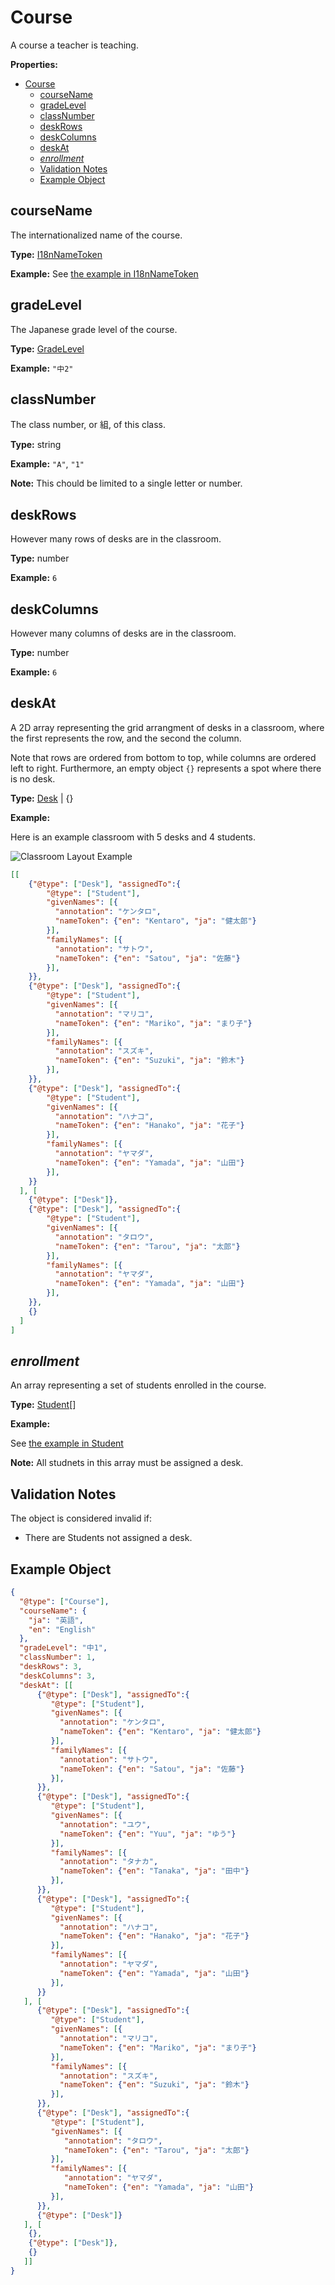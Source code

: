 # Course

A course a teacher is teaching.

**Properties:**

- [Course](#course)
  - [courseName](#coursename)
  - [gradeLevel](#gradelevel)
  - [classNumber](#classnumber)
  - [deskRows](#deskrows)
  - [deskColumns](#deskcolumns)
  - [deskAt](#deskat)
  - [*enrollment*](#enrollment)
  - [Validation Notes](#validation-notes)
  - [Example Object](#example-object)

## courseName

The internationalized name of the course.

**Type:** [I18nNameToken](I18nNameToken.md)

**Example:**
See [the example in I18nNameToken](I18nNameToken.md#example-object)

## gradeLevel

The Japanese grade level of the course.

**Type:** [GradeLevel](../types.md#gradelevel)

**Example:**
`"中2"`

## classNumber

The class number, or 組, of this class.

**Type:** string

**Example:**
`"A"`, `"1"`

**Note:** This chould be limited to a single letter or number.

## deskRows

However many rows of desks are in the classroom.

**Type:** number

**Example:**
`6`

## deskColumns

However many columns of desks are in the classroom.

**Type:** number

**Example:**
`6`

## deskAt

A 2D array representing the grid arrangment of desks in a classroom, where the first represents the row, and the second the column.

Note that rows are ordered from bottom to top, while columns are ordered left to right. Furthermore, an empty object `{}` represents a spot where there is no desk.

**Type:** [Desk](./Desk.md) | {}

**Example:**

Here is an example classroom with 5 desks and 4 students.

![Classroom Layout Example](./deskArrayPropertyExample.svg)

```json
[[
    {"@type": ["Desk"], "assignedTo":{
        "@type": ["Student"],
        "givenNames": [{
          "annotation": "ケンタロ",
          "nameToken": {"en": "Kentaro", "ja": "健太郎"}
        }],
        "familyNames": [{
          "annotation": "サトウ",
          "nameToken": {"en": "Satou", "ja": "佐藤"}
        }],
    }},
    {"@type": ["Desk"], "assignedTo":{
        "@type": ["Student"],
        "givenNames": [{
          "annotation": "マリコ",
          "nameToken": {"en": "Mariko", "ja": "まり子"}
        }],
        "familyNames": [{
          "annotation": "スズキ",
          "nameToken": {"en": "Suzuki", "ja": "鈴木"}
        }],
    }},
    {"@type": ["Desk"], "assignedTo":{
        "@type": ["Student"],
        "givenNames": [{
          "annotation": "ハナコ",
          "nameToken": {"en": "Hanako", "ja": "花子"}
        }],
        "familyNames": [{
          "annotation": "ヤマダ",
          "nameToken": {"en": "Yamada", "ja": "山田"}
        }],
    }}
  ], [
    {"@type": ["Desk"]},
    {"@type": ["Desk"], "assignedTo":{
        "@type": ["Student"],
        "givenNames": [{
          "annotation": "タロウ",
          "nameToken": {"en": "Tarou", "ja": "太郎"}
        }],
        "familyNames": [{
          "annotation": "ヤマダ",
          "nameToken": {"en": "Yamada", "ja": "山田"}
        }],
    }},
    {}
  ]
]
```

## *enrollment*

An array representing a set of students enrolled in the course.

**Type:** [Student](./Student.md)[]

**Example:**

See [the example in Student](Student.md#example-object)

**Note:** All studnets in this array must be assigned a desk.

## Validation Notes

The object is considered invalid if:

- There are Students not assigned a desk.

## Example Object

```json
{
  "@type": ["Course"],
  "courseName": {
    "ja": "英語",
    "en": "English"
  },
  "gradeLevel": "中1",
  "classNumber": 1,
  "deskRows": 3,
  "deskColumns": 3,
  "deskAt": [[
      {"@type": ["Desk"], "assignedTo":{
         "@type": ["Student"],
         "givenNames": [{
           "annotation": "ケンタロ",
           "nameToken": {"en": "Kentaro", "ja": "健太郎"}
         }],
         "familyNames": [{
           "annotation": "サトウ",
           "nameToken": {"en": "Satou", "ja": "佐藤"}
         }],
      }},
      {"@type": ["Desk"], "assignedTo":{
         "@type": ["Student"],
         "givenNames": [{
           "annotation": "ユウ",
           "nameToken": {"en": "Yuu", "ja": "ゆう"}
         }],
         "familyNames": [{
           "annotation": "タナカ",
           "nameToken": {"en": "Tanaka", "ja": "田中"}
         }],
      }},
      {"@type": ["Desk"], "assignedTo":{
         "@type": ["Student"],
         "givenNames": [{
           "annotation": "ハナコ",
           "nameToken": {"en": "Hanako", "ja": "花子"}
         }],
         "familyNames": [{
           "annotation": "ヤマダ",
           "nameToken": {"en": "Yamada", "ja": "山田"}
         }],
      }}
   ], [
      {"@type": ["Desk"], "assignedTo":{
         "@type": ["Student"],
         "givenNames": [{
           "annotation": "マリコ",
           "nameToken": {"en": "Mariko", "ja": "まり子"}
         }],
         "familyNames": [{
           "annotation": "スズキ",
           "nameToken": {"en": "Suzuki", "ja": "鈴木"}
         }],
      }},
      {"@type": ["Desk"], "assignedTo":{
         "@type": ["Student"],
         "givenNames": [{
            "annotation": "タロウ",
            "nameToken": {"en": "Tarou", "ja": "太郎"}
         }],
         "familyNames": [{
            "annotation": "ヤマダ",
            "nameToken": {"en": "Yamada", "ja": "山田"}
         }],
      }},
      {"@type": ["Desk"]}
   ], [
    {},
    {"@type": ["Desk"]},
    {}
   ]]
}
```
